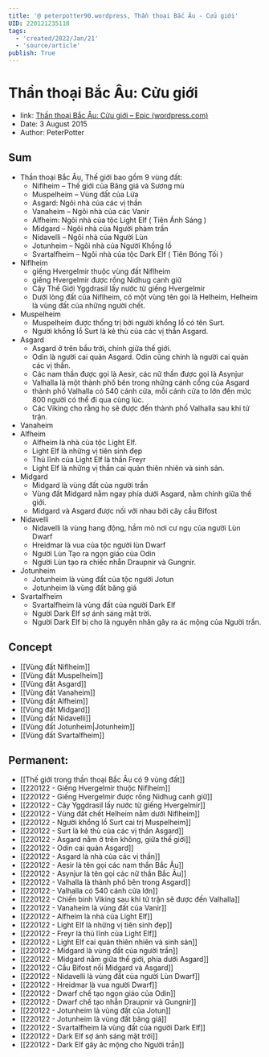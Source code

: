 ```yaml
---
title: '@ peterpotter90.wordpress, Thần thoại Bắc Âu - Cửu giới'
UID: 220121235118
tags:
  - 'created/2022/Jan/21'
  - 'source/article'
publish: True
---
```

# Thần thoại Bắc Âu: Cửu giới
- link: [Thần thoại Bắc Âu: Cửu giới – Epic (wordpress.com)](https://peterpotter90.wordpress.com/2015/08/03/than-thoai-bac-au-phan-2-cuu-gioi/)
- Date: 3 August 2015 
- Author: PeterPotter

## Sum

- Thần thoại Bắc Âu, Thế giới bao gồm 9 vùng đất:
    - Niflheim – Thế giới của Băng giá và Sương mù
    - Muspelheim – Vùng đất của Lửa
    - Asgard: Ngôi nhà của các vị thần
    - Vanaheim – Ngôi nhà của các Vanir
    - Alfheim: Ngôi nhà của tộc Light Elf ( Tiên Ánh Sáng )
    - Midgard – Ngôi nhà của Người phàm trần
    - Nidavelli – Ngôi nhà của Người Lùn
    - Jotunheim – Ngôi nhà của Người Khổng lồ
    - Svartalfheim – Ngôi nhà của tộc Dark Elf ( Tiên Bóng Tối )
- Niflheim
    - giếng Hvergelmir thuộc vùng đất Niflheim
    - giếng Hvergelmir được rồng Nidhug canh giữ
    - Cây Thế Giới Yggdrasil lấy nước từ giếng Hvergelmir
    - Dưới lòng đất của Niflheim, có một vùng tên gọi là Helheim, Helheim là vùng đất của những người chết.
- Muspelheim
    - Muspelheim được thống trị bởi người khổng lồ có tên Surt.
    - Người khổng lồ Surt là kẻ thù của các vị thần Asgard.
- Asgard
    - Asgard ở trên bầu trời, chính giữa thế giới.
    - Odin là người cai quản Asgard. Odin cũng chính là người cai quản các vị thần.
    - Các nam thần được gọi là Aesir, các nữ thần được gọi là Asynjur
    - Valhalla là một thành phố bên trong những cánh cổng của Asgard
    - thành phố Valhalla có 540 cánh cửa, mỗi cánh cửa to lớn đến mức 800 người có thể đi qua cùng lúc.
    - Các Viking cho rằng họ sẽ được đến thành phố Valhalla sau khi tử trận.
- Vanaheim
- Alfheim
    - Alfheim là nhà của tộc Light Elf.
    - Light Elf là những vị tiên sinh đẹp
    - Thủ lĩnh của Light Elf là thần Freyr
    - Light Elf là những vị thần cai quản thiên nhiên và sinh sản.
- Midgard
    - Midgard là vùng đất của người trần
    - Vùng đất Midgard nằm ngay phía dưới Asgard, nằm chính giữa thế giới.
    - Midgard và Asgard được nối với nhau bởi cây cầu Bifost
- Nidavelli
    - Nidavelli là vùng hang động, hầm mỏ nơi cư ngụ của người Lùn Dwarf
    - Hreidmar là vua của tộc người lùn Dwarf
    - Người Lùn Tạo ra ngọn giáo của Odin
    - Người Lùn tạo ra chiếc nhẫn Draupnir và Gungnir.
- Jotunheim
    - Jotunheim là vùng đất của tộc người Jotun
    - Jotunheim là vùng đất băng giá
- Svartalfheim
    - Svartalfheim là vùng đất của người Dark Elf
    - Người Dark Elf sợ ánh sáng mặt trời.
    - Người Dark Elf bị cho là nguyên nhân gây ra ác mộng của Người trần.

## Concept
- [[Vùng đất Niflheim]]
- [[Vùng đất Muspelheim]]
- [[Vùng đất Asgard]]
- [[Vùng đất Vanaheim]]
- [[Vùng đất Alfheim]]
- [[Vùng đất Midgard]]
- [[Vùng đất Nidavelli]]
- [[Vùng đất Jotunheim|Jotunheim]]
- [[Vùng đất Svartalfheim]]

## Permanent:
- [[Thế giới trong thần thoại Bắc Âu có 9 vùng đất]]
- [[220122 - Giếng Hvergelmir thuộc Niflheim]]
- [[220122 - Giếng Hvergelmir được rồng Nidhug canh giữ]]
- [[220122 - Cây Yggdrasil lấy nước từ giếng Hvergelmir]]
- [[220122 - Vùng đất chết Helheim nằm dưới Niflheim]]
- [[220122 - Người khổng lồ Surt cai trị Muspelheim]]
- [[220122 - Surt là kẻ thù của các vị thần Asgard]]
- [[220122 - Asgard nằm ở trên không, giữa thế giới]]
- [[220122 - Odin cai quản Asgard]]
- [[220122 - Asgard là nhà của các vị thần]]
- [[220122 - Aesir là tên gọi các nam thần Bắc Âu]]
- [[220122 - Asynjur là tên gọi các nữ thần Bắc Âu]]
- [[220122 - Valhalla là thành phố bên trong Asgard]]
- [[220122 - Valhalla có 540 cánh cửa lớn]]
- [[220122 - Chiến binh Viking sau khi tử trận sẽ được đến Valhalla]]
- [[220122 - Vanaheim là vùng đất của Vanir]]
- [[220122 - Alfheim là nhà của Light Elf]]
- [[220122 - Light Elf là những vị tiên sinh đẹp]]
- [[220122 - Freyr là thủ lĩnh của Light Elf]]
- [[220122 - Light Elf cai quản thiên nhiên và sinh sản]]
- [[220122 - Midgard là vùng đất của người trần]]
- [[220122 - Midgard nằm giữa thế giới, phía dưới Asgard]]
- [[220122 - Cầu Bifost nối Midgard và Asgard]]
- [[220122 - Nidavelli là vùng đất của người Lùn Dwarf]]
- [[220122 - Hreidmar là vua người Dwarf]]
- [[220122 - Dwarf chế tạo ngọn giáo của Odin]]
- [[220122 - Dwarf chế tạo nhẫn Draupnir và Gungnir]]
- [[220122 - Jotunheim là vùng đất của Jotun]]
- [[220122 - Jotunheim là vùng đất băng giá]]
- [[220122 - Svartalfheim là vùng đất của người Dark Elf]]
- [[220122 - Dark Elf sợ ánh sáng mặt trời]]
- [[220122 - Dark Elf gây ác mộng cho Người trần]]
